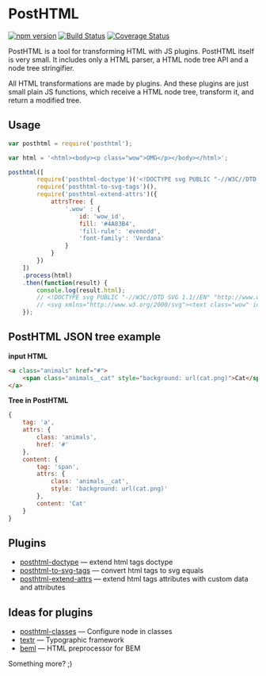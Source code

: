 # PostHTML
[![npm version](https://badge.fury.io/js/posthtml.svg)](http://badge.fury.io/js/posthtml)
[![Build Status](https://travis-ci.org/posthtml/posthtml.svg?branch=master)](https://travis-ci.org/posthtml/posthtml)
[![Coverage Status](https://coveralls.io/repos/posthtml/posthtml/badge.svg?branch=master)](https://coveralls.io/r/posthtml/posthtml?branch=master)

PostHTML is a tool for transforming HTML with JS plugins. PostHTML itself is very small. It includes only a HTML parser, a HTML node tree API and a node tree stringifier.

All HTML transformations are made by plugins. And these plugins are just small plain JS functions, which receive a HTML node tree, transform it, and return a modified tree.

## Usage

``` javascript
var posthtml = require('posthtml');

var html = '<html><body><p class="wow">OMG</p></body></html>';

posthtml([
        require('posthtml-doctype')('<!DOCTYPE svg PUBLIC "-//W3C//DTD SVG 1.1//EN" "http://www.w3.org/Graphics/SVG/1.1/DTD/svg11.dtd">'),
        require('posthtml-to-svg-tags')(),
        require('posthtml-extend-attrs')({
            attrsTree: {
                '.wow' : {
                    id: 'wow_id',
                    fill: '#4A83B4',
                    'fill-rule': 'evenodd',
                    'font-family': 'Verdana'
                }
            }
        })
    ])
    .process(html)
    .then(function(result) {
        console.log(result.html);
        // <!DOCTYPE svg PUBLIC "-//W3C//DTD SVG 1.1//EN" "http://www.w3.org/Graphics/SVG/1.1/DTD/svg11.dtd">
        // <svg xmlns="http://www.w3.org/2000/svg"><text class="wow" id="wow_id" fill="#4A83B4" fill-rule="evenodd" font-family="Verdana">OMG</text></svg>
    });
```

## PostHTML JSON tree example

__input HTML__
```html
<a class="animals" href="#">
    <span class="animals__cat" style="background: url(cat.png)">Cat</span>
</a>
```

__Tree in PostHTML__
```js
{
    tag: 'a',
    attrs: {
        class: 'animals',
        href: '#'
    },
    content: {
        tag: 'span',
        attrs: {
            class: 'animals__cat',
            style: 'background: url(cat.png)'
        },
        content: 'Cat'
    }
}
```

## Plugins

- [posthtml-doctype](https://github.com/posthtml/posthtml-doctype) — extend html tags doctype
- [posthtml-to-svg-tags](https://github.com/theprotein/posthtml-to-svg-tags) — convert html tags to svg equals
- [posthtml-extend-attrs](https://github.com/theprotein/posthtml-extend-attrs) — extend html tags attributes with custom data and attributes

## Ideas for plugins

- [posthtml-classes](https://github.com/posthtml/posthtml-classes) — Configure node in classes
- [textr](https://github.com/shuvalov-anton/textr) — Typographic framework
- [beml](https://github.com/zenwalker/node-beml) — HTML preprocessor for BEM

Something more? ;)
